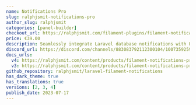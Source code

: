 ```yaml
---
name: Notifications Pro
slug: ralphjsmit-notifications-pro
author_slug: ralphjsmit
categories: [panel-builder]
checkout_url: https://ralphjsmit.com/filament-plugins/filament-notifications-pro/configure?referer=filament
price: €39.00
description: Seamlessly integrate Laravel database notifications with Filament.
discord_url: https://discord.com/channels/883083792112300104/1007359259677294764
docs_urls:
  v4: https://ralphjsmit.com/content/products/filament-notifications-pro/v4.md
  v3: https://ralphjsmit.com/content/products/filament-notifications-pro/v3.md
github_repository: ralphjsmit/laravel-filament-notifications
has_dark_theme: true
has_translations: true
versions: [2, 3, 4]
publish_date: 2023-07-17
---
```

